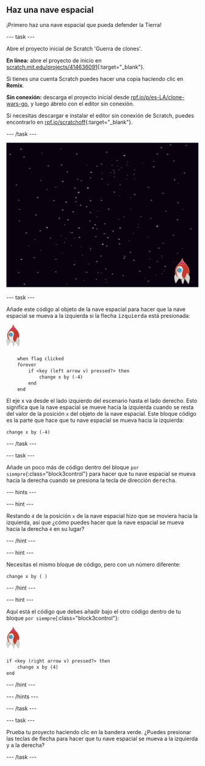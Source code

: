 ## Haz una nave espacial

¡Primero haz una nave espacial que pueda defender la Tierra!

--- task ---

Abre el proyecto inicial de Scratch 'Guerra de clones'.

**En línea:** abre el proyecto de inicio en [scratch.mit.edu/projects/414636091](https://scratch.mit.edu/projects/414636091){:target="_blank"}.

Si tienes una cuenta Scratch puedes hacer una copia haciendo clic en **Remix**.

**Sin conexión:** descarga el proyecto inicial desde [rpf.io/p/es-LA/clone-wars-go](https://rpf.io/p/es-LA/clone-wars-go), y luego ábrelo con el editor sin conexión.

Si necesitas descargar e instalar el editor sin conexión de Scratch, puedes encontrarlo en [rpf.io/scratchoff](https://rpf.io/scratchoff){:target="_blank"}.

--- /task ---

![proyecto inicial](images/starter-project.png)

--- task ---

Añade este código al objeto de la nave espacial para hacer que la nave espacial se mueva a la izquierda si la flecha <kbd>izquierda</kbd> está presionada:

![objeto nave espacial](images/rocket-sprite.png)

```blocks3
    when flag clicked
    forever
        if <key (left arrow v) pressed?> then
            change x by (-4)
        end
    end
```

El eje x va desde el lado izquierdo del escenario hasta el lado derecho. Esto significa que la nave espacial se mueve hacia la izquierda cuando se resta del valor de la posición `x` del objeto de la nave espacial. Este bloque código es la parte que hace que tu nave espacial se mueva hacia la izquierda:

```blocks3
change x by (-4)
```

--- /task ---

--- task ---

Añade un poco más de código dentro del bloque `por siempre`{:class="block3control"} para hacer que tu nave espacial se mueva hacia la derecha cuando se presiona la tecla de dirección <kbd>derecha</kbd>.

--- hints ---


--- hint ---

Restando `4` de la posición `x` de la nave espacial hizo que se moviera hacia la izquierda, así que ¿cómo puedes hacer que la nave espacial se mueva hacia la derecha `4` en su lugar?

--- /hint ---

--- hint ---

Necesitas el mismo bloque de código, pero con un número diferente:

```blocks3
change x by ( )
```

--- /hint ---

--- hint ---

Aquí está el código que debes añadir bajo el otro código dentro de tu bloque `por siempre`{:class="block3control"}:

![objeto nave espacial](images/rocket-sprite.png)

```blocks3
if <key (right arrow v) pressed?> then
    change x by (4)
end
```

--- /hint ---

--- /hints ---

--- /task ---

--- task ---

Prueba tu proyecto haciendo clic en la bandera verde. ¿Puedes presionar las teclas de flecha para hacer que tu nave espacial se mueva a la izquierda y a la derecha?

--- /task ---
